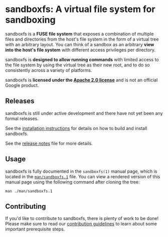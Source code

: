 # sandboxfs: A virtual file system for sandboxing

sandboxfs is a **FUSE file system** that exposes a combination of multiple
files and directories from the host's file system in the form of a virtual
tree with an arbitrary layout.  You can think of a sandbox as an arbitrary
**view into the host's file system** with different access privileges per
directory.

sandboxfs is **designed to allow running commands** with limited access to
the file system by using the virtual tree as their new root, and to do so
consistently across a variety of platforms.

sandboxfs is **licensed under the [Apache 2.0 license](LICENSE)** and is
not an official Google product.

## Releases

sandboxfs is still under active development and there have not yet been any
formal releases.

See the [installation instructions](INSTALL.md) for details on how to build
and install sandboxfs.

See the [release notes](NEWS.md) file for more details.

## Usage

sandboxfs is fully documented in the `sandboxfs(1)` manual page, which is
located in the [`man/sandboxfs.1`](man/sandboxfs.1) file.  You can view a
rendered version of this manual page using the following command after
cloning the tree:

    man ./man/sandboxfs.1

## Contributing

If you'd like to contribute to sandboxfs, there is plenty of work to be
done!  Please make sure to read our [contribution guidelines](CONTRIBUTING.md)
to learn about some important prerequisite steps.

